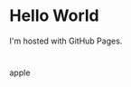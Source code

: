 <html>
<body>
<h1>Hello World</h1>
<p>I'm hosted with GitHub Pages.</p>
</body>
</html>

<!DOCTYPE html>
<html lang="en">
<head>
    <meta charset="UTF-8">
    <meta name="viewport" content="width=device-width, initial-scale=1.0">
    <title>Dynamic Date and Apple</title>
    <link rel="stylesheet" href="styles.css">
    <script>
        function displayDate() {
            const dateElement = document.getElementById('date');
            const today = new Date();
            dateElement.innerHTML = today.toDateString();
        }
    </script>
</head>
<body onload="displayDate()">
    <h1 id="date"></h1>
    <p>apple</p>
</body>
</html>


